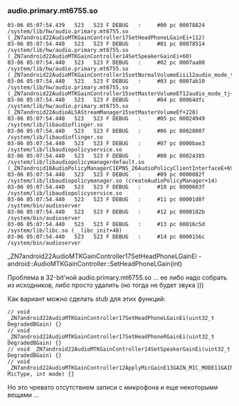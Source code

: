 ### audio.primary.mt6755.so 

	03-06 05:07:54.439   523   523 F DEBUG   :     #00 pc 00078824  /system/lib/hw/audio.primary.mt6755.so (_ZN7android22AudioMTKGainController17SetHeadPhoneLGainEi+112)
	03-06 05:07:54.440   523   523 F DEBUG   :     #01 pc 00078514  /system/lib/hw/audio.primary.mt6755.so (_ZN7android22AudioMTKGainController14SetSpeakerGainEi+60)
	03-06 05:07:54.440   523   523 F DEBUG   :     #02 pc 0007aa08  /system/lib/hw/audio.primary.mt6755.so (_ZN7android22AudioMTKGainController15setNormalVolumeEiii12audio_mode_t+488)
	03-06 05:07:54.440   523   523 F DEBUG   :     #03 pc 0007ab10  /system/lib/hw/audio.primary.mt6755.so (_ZN7android22AudioMTKGainController15setMasterVolumeEf12audio_mode_tj+156)
	03-06 05:07:54.440   523   523 F DEBUG   :     #04 pc 00064dfc  /system/lib/hw/audio.primary.mt6755.so (_ZN7android22AudioALSAStreamManager15setMasterVolumeEf+228)
	03-06 05:07:54.440   523   523 F DEBUG   :     #05 pc 00024949  /system/lib/libaudioflinger.so
	03-06 05:07:54.440   523   523 F DEBUG   :     #06 pc 00028007  /system/lib/libaudioflinger.so
	03-06 05:07:54.440   523   523 F DEBUG   :     #07 pc 0000bae3  /system/lib/libaudiopolicyservice.so
	03-06 05:07:54.440   523   523 F DEBUG   :     #08 pc 00024385  /system/lib/libaudiopolicymanagerdefault.so (_ZN7android18AudioPolicyManagerC1EPNS_26AudioPolicyClientInterfaceE+692)
	03-06 05:07:54.440   523   523 F DEBUG   :     #09 pc 0000082f  /system/lib/libaudiopolicymanager.so (createAudioPolicyManager+14)
	03-06 05:07:54.440   523   523 F DEBUG   :     #10 pc 0000603f  /system/lib/libaudiopolicyservice.so
	03-06 05:07:54.440   523   523 F DEBUG   :     #11 pc 00001d8f  /system/bin/audioserver
	03-06 05:07:54.440   523   523 F DEBUG   :     #12 pc 0000182b  /system/bin/audioserver
	03-06 05:07:54.440   523   523 F DEBUG   :     #13 pc 00016c5d  /system/lib/libc.so (__libc_init+48)
	03-06 05:07:54.440   523   523 F DEBUG   :     #14 pc 0000156c  /system/bin/audioserver

_ZN7android22AudioMTKGainController17SetHeadPhoneLGainEi - android::AudioMTKGainController::SetHeadPhoneLGain(int)

Проблема в 32-bit'ной audio.primary.mt6755.so ... ее либо надо собрать из исходников, либо просто удалить (но тогда не будет звука )))

Как вариант можно сделать stub для этих функций:

	// void _ZN7android22AudioMTKGainController17SetHeadPhoneLGainEi(uint32_t DegradedBGain) {}
	// void _ZN7android22AudioMTKGainController17SetHeadPhoneRGainEi(uint32_t DegradedBGain) {}
	// void _ZN7android22AudioMTKGainController14SetSpeakerGainEi(uint32_t DegradedBGain) {}
	// void _ZN7android22AudioMTKGainController12ApplyMicGainE13GAIN_MIC_MODE11GAIN_DEVICE12audio_mode_t(uint32_t MicType, int mode) {}

	
Но это чревато отсутствием записи с микрофона и еще некоторыми вещами ...